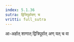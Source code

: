 ```yaml
---
index: 5.1.36
sutra: द्वित्रिपूर्वादण् च
vritti: full_sutra
---
```


आ-अर्हात् शाणात् द्वित्रिपूर्वात् अण् यत् च वा